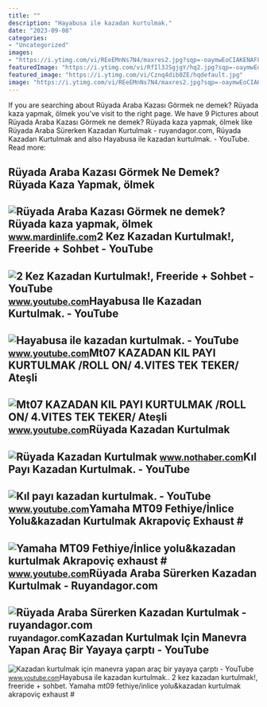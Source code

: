 ```yaml
---
title: ""
description: "Hayabusa ile kazadan kurtulmak."
date: "2023-09-08"
categories:
- "Uncategorized"
images:
- "https://i.ytimg.com/vi/REeEMnNs7N4/maxres2.jpg?sqp=-oaymwEoCIAKENAF8quKqQMcGADwAQH4Ac4FgAKACooCDAgAEAEYZSBOKD4wDw==&amp;rs=AOn4CLDDK4WdQkuqWrURG_LB8LYmAYTPmA"
featuredImage: "https://i.ytimg.com/vi/RfIl3JSgjgY/hq2.jpg?sqp=-oaymwEoCOADEOgC8quKqQMcGADwAQH4Ac4FgAKACooCDAgAEAEYYiBiKGIwDw==&amp;rs=AOn4CLDpz2GFLn4tgImzjleRgiwnRAchlw"
featured_image: "https://i.ytimg.com/vi/Cznq4dib0ZE/hqdefault.jpg"
image: "https://i.ytimg.com/vi/REeEMnNs7N4/maxres2.jpg?sqp=-oaymwEoCIAKENAF8quKqQMcGADwAQH4Ac4FgAKACooCDAgAEAEYZSBOKD4wDw==&amp;rs=AOn4CLDDK4WdQkuqWrURG_LB8LYmAYTPmA"
---
```


If you are searching about Rüyada Araba Kazası Görmek ne demek? Rüyada kaza yapmak, ölmek you've visit to the right page. We have 9 Pictures about Rüyada Araba Kazası Görmek ne demek? Rüyada kaza yapmak, ölmek like Rüyada Araba Sürerken Kazadan Kurtulmak - ruyandagor.com, Rüyada Kazadan Kurtulmak and also Hayabusa ile kazadan kurtulmak. - YouTube. Read more:

Rüyada Araba Kazası Görmek Ne Demek? Rüyada Kaza Yapmak, ölmek
--------------------------------------------------------------

 ![Rüyada Araba Kazası Görmek ne demek? Rüyada kaza yapmak, ölmek](https://www.mardinlife.com/uploads/2021/07/ruyada-araba-kazasi-gormek-ne-demek-ruyada-kaza-yapmak-kazada-olmek-kazadan-kurtulmak-ne-anlama-gelir-68556.png?234234.234234) <small>www.mardinlife.com</small>2 Kez Kazadan Kurtulmak!, Freeride + Sohbet - YouTube
-----------------------------------------------------

 ![2 Kez Kazadan Kurtulmak!, Freeride + Sohbet - YouTube](https://i.ytimg.com/vi/Cznq4dib0ZE/hqdefault.jpg) <small>www.youtube.com</small>Hayabusa Ile Kazadan Kurtulmak. - YouTube
-----------------------------------------

 ![Hayabusa ile kazadan kurtulmak. - YouTube](https://i.ytimg.com/vi/RfIl3JSgjgY/hq2.jpg?sqp=-oaymwEoCOADEOgC8quKqQMcGADwAQH4Ac4FgAKACooCDAgAEAEYYiBiKGIwDw==&rs=AOn4CLDpz2GFLn4tgImzjleRgiwnRAchlw) <small>www.youtube.com</small>Mt07 KAZADAN KIL PAYI KURTULMAK /ROLL ON/ 4.VITES TEK TEKER/ Ateşli
-------------------------------------------------------------------

 ![Mt07 KAZADAN KIL PAYI KURTULMAK /ROLL ON/ 4.VITES TEK TEKER/ Ateşli](https://i.ytimg.com/vi/hhxSp1X6c3E/maxresdefault.jpg) <small>www.youtube.com</small>Rüyada Kazadan Kurtulmak
------------------------

 ![Rüyada Kazadan Kurtulmak](https://i.nothaber.com/storage/files/images/2021/10/27/ruyada-kazadan-kurtulmak-61792322e0ed8.jpg) <small>www.nothaber.com</small>Kıl Payı Kazadan Kurtulmak. - YouTube
-------------------------------------

 ![Kıl payı kazadan kurtulmak. - YouTube](https://i.ytimg.com/vi/REeEMnNs7N4/maxres2.jpg?sqp=-oaymwEoCIAKENAF8quKqQMcGADwAQH4Ac4FgAKACooCDAgAEAEYZSBOKD4wDw==&rs=AOn4CLDDK4WdQkuqWrURG_LB8LYmAYTPmA) <small>www.youtube.com</small>Yamaha MT09 Fethiye/İnlice Yolu&amp;kazadan Kurtulmak Akrapoviç Exhaust #
-------------------------------------------------------------------------

 ![Yamaha MT09 Fethiye/İnlice yolu&kazadan kurtulmak Akrapoviç exhaust #](https://i.ytimg.com/vi/As_CnJxJMAU/maxresdefault.jpg) <small>www.youtube.com</small>Rüyada Araba Sürerken Kazadan Kurtulmak - Ruyandagor.com
--------------------------------------------------------

 ![Rüyada Araba Sürerken Kazadan Kurtulmak - ruyandagor.com](https://images.ruyandagor.com/2017/05/araba-surerken-kazadan-kurtulmak-1740.jpg) <small>ruyandagor.com</small>Kazadan Kurtulmak Için Manevra Yapan Araç Bir Yayaya çarptı - YouTube
---------------------------------------------------------------------

 ![Kazadan kurtulmak için manevra yapan araç bir yayaya çarptı - YouTube](https://i.ytimg.com/vi/mx5yjM_5A1k/hqdefault.jpg) <small>www.youtube.com</small>Hayabusa ile kazadan kurtulmak.. 2 kez kazadan kurtulmak!, freeride + sohbet. Yamaha mt09 fethiye/i̇nlice yolu&amp;kazadan kurtulmak akrapoviç exhaust #
